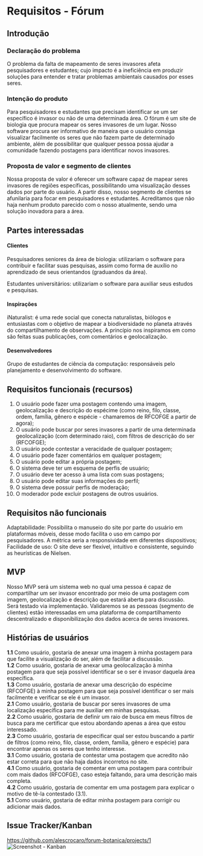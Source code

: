 # Requisitos - Fórum
## Introdução

### Declaração do problema
O problema da falta de mapeamento de seres invasores afeta pesquisadores e estudantes; cujo impacto é a ineficiência em produzir soluções para entender e tratar problemas ambientais causados por esses seres.


### Intenção do produto
Para pesquisadores e estudantes que precisam identificar se um ser específico é invasor ou não de uma determinada área. O fórum é um site de biologia que procura mapear os seres invasores de um lugar. Nosso software procura ser informativo de maneira que o usuário consiga visualizar facilmente os seres que não fazem parte de determinado ambiente, além de possibilitar que qualquer pessoa possa ajudar a comunidade fazendo postagens para identificar novos invasores.


### Proposta de valor e segmento de clientes
Nossa proposta de valor é oferecer um software capaz de mapear seres invasores de regiões específicas, possibilitando uma visualização desses dados por parte do usuário. A partir disso, nosso segmento de clientes se afunilaria para focar em pesquisadores e estudantes. Acreditamos que não haja nenhum produto parecido com o nosso atualmente, sendo uma solução inovadora para a área.


## Partes interessadas
#### Clientes
Pesquisadores seniores da área de biologia: utilizariam o software para contribuir e facilitar suas pesquisas, assim como forma de auxílio no aprendizado de seus orientandos (graduandos da área). 

Estudantes universitários: utilizariam o software para auxiliar seus estudos e pesquisas.

#### Inspirações
iNaturalist: é uma rede social que conecta naturalistas, biólogos e entusiastas com o objetivo de mapear a biodiversidade no planeta através do compartilhamento de observações. A princípio nos inspiramos em como são feitas suas publicações, com comentários e geolocalização.

#### Desenvolvedores
Grupo de estudantes de ciência da computação: responsáveis pelo planejamento e desenvolvimento do software.


## Requisitos funcionais (recursos)
1. O usuário pode fazer uma postagem contendo uma imagem, geolocalização e descrição do espécime (como reino, filo, classe, ordem, família, gênero e espécie - chamaremos de RFCOFGE a partir de agora);
2. O usuário pode buscar por seres invasores a partir de uma determinada geolocalização (com determinado raio), com filtros de descrição do ser (RFCOFGE);
3. O usuário pode contestar a veracidade de qualquer postagem;
4. O usuário pode fazer comentários em qualquer postagem;
5. O usuário pode editar a própria postagem;
6. O sistema deve ter um esquema de perfis de usuário;
7. O usuário deve ter acesso à uma lista com suas postagens;
8. O usuário pode editar suas informações do perfil;
9. O sistema deve possuir perfis de moderação;
10. O moderador pode excluir postagens de outros usuários.


## Requisitos não funcionais
Adaptabilidade: Possibilita o manuseio do site por parte do usuário em plataformas móveis, desse modo facilita o uso em campo por pesquisadores. A métrica seria a responsividade em diferentes dispositivos;\
Facilidade de uso: O site deve ser flexível, intuitivo e consistente, seguindo as heurísticas de Nielsen.


## MVP
Nosso MVP será um sistema web no qual uma pessoa é capaz de compartilhar um ser invasor encontrado por meio de uma postagem com imagem, geolocalização e descrição que estará aberta para discussão. Será testado via implementação. Validaremos se as pessoas (segmento de clientes) estão interessadas em uma plataforma de compartilhamento descentralizado e disponibilização dos dados acerca de seres invasores.


## Histórias de usuários  
**1.1** Como usuário, gostaria de anexar uma imagem à minha postagem para que facilite a visualização do ser, além de facilitar a discussão.\
**1.2** Como usuário, gostaria de anexar uma geolocalização à minha postagem para que seja possível identificar se o ser é invasor daquela área específica.\
**1.3** Como usuário, gostaria de anexar uma descrição do espécime (RFCOFGE) à minha postagem para que seja possível identificar o ser mais facilmente e verificar se ele é um invasor.\
**2.1** Como usuário, gostaria de buscar por seres invasores de uma localização específica para me auxiliar em minhas pesquisas.\
**2.2** Como usuário, gostaria de definir um raio de busca em meus filtros de busca para me certificar que estou abordando apenas a área que estou interessado.\
**2.3** Como usuário, gostaria de especificar qual ser estou buscando a partir de filtros (como reino, filo, classe, ordem, família, gênero e espécie) para encontrar apenas os seres que tenho interesse.\
**3.1** Como usuário, gostaria de contestar uma postagem que acredito não estar correta para que não haja dados incorretos no site.\
**4.1** Como usuário, gostaria de comentar em uma postagem para contribuir com mais dados (RFCOFGE), caso esteja faltando, para uma descrição mais completa.\
**4.2** Como usuário, gostaria de comentar em uma postagem para explicar o motivo de tê-la contestado (3.1).\
**5.1** Como usuário, gostaria de editar minha postagem para corrigir ou adicionar mais dados.




## Issue Tracker/Kanban
https://github.com/alescrocaro/forum-botanica/projects/1
![Screenshot - Kanban](https://i.imgur.com/PLiRRHa.png)
